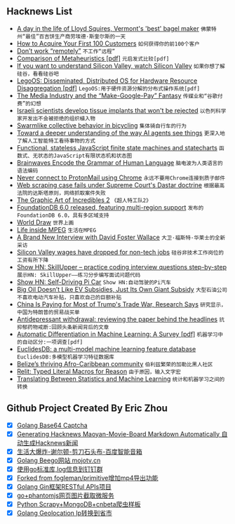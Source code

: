 ## Hacknews List


- [A day in the life of Lloyd Squires, Vermont&#39;s &#39;best&#39; bagel maker](https://www.burlingtonfreepress.com/story/life/2018/11/19/lloyd-squires-myers-bagels-burlington/1977013002/)  `佛蒙特州“最佳”百吉饼生产商劳埃德·斯奎尔斯的一天`
- [How to Acquire Your First 100 Customers](https://docs.google.com/document/d/104qgagSsp2rQQEDORGbYC0uqt0neYHCPxu-aUl4CuSQ/edit)  `如何获得你的前100个客户`
- [Don’t work “remotely”](http://blairreeves.me/2018/11/09/dont-work-remotely/?resubmit=hn)  `不工作“远程”`
- [Comparison of Metaheuristics [pdf]](http://www2.cscamm.umd.edu/publications/BookChapter_CS-09-13.pdf)  `元启发式比较[pdf]`
- [If you want to understand Silicon Valley, watch Silicon Valley](https://www.gatesnotes.com/About-Bill-Gates/Silicon-Valley)  `如果你想了解硅谷，看看硅谷吧`
- [LegoOS: Disseminated, Distributed OS for Hardware Resource Disaggregation [pdf]](https://www.usenix.org/system/files/osdi18-shan.pdf)  `LegoOS:用于硬件资源分解的分布式操作系统[pdf]`
- [The Media Industry and the “Make-Google-Pay” Fantasy](https://mondaynote.com/the-media-industry-and-the-make-google-pay-fantasy-1b4de36e3b04)  `传媒业和“谷歌付费”的幻想`
- [Israeli scientists develop tissue implants that won&#39;t be rejected](https://www.israel21c.org/israeli-scientists-develop-implanted-organs-made-from-patients-own-cells/)  `以色列科学家开发出不会被拒绝的组织植入物`
- [Swarmlike collective behavior in bicycling](https://phys.org/news/2018-11-swarmlike-behavior-bicycling.html)  `集体骑自行车的行为`
- [Toward a deeper understanding of the way AI agents see things](https://code.fb.com/ai-research/ai-agents-see/)  `更深入地了解人工智能特工看待事物的方式`
- [Functional, stateless JavaScript finite state machines and statecharts](https://xstate.js.org/docs/)  `函数式、无状态的JavaScript有限状态机和状态图`
- [Brainwaves Encode the Grammar of Human Language](http://maxplanck.nautil.us/article/341/brainwaves-encode-the-grammar-of-human-language)  `脑电波为人类语言的语法编码`
- [Never connect to ProtonMail using Chrome](https://old.reddit.com/r/ProtonMail/comments/9yl94k/never_connect_to_protonmail_using_chrome/)  `永远不要用Chrome连接到质子邮件`
- [Web scraping case fails under Supreme Court&#39;s Dastar doctrine](http://blog.internetcases.com/2018/11/19/web-scraping-case-fails-under-dastar/)  `根据最高法院的达斯塔原则，网络抓取案件失败`
- [The Graphic Art of Incredibles 2](http://joshholtsclaw.com/blog/2018/3/5/the-graphic-art-of-incredibles-2)  `《超人特工队2》`
- [FoundationDB 6.0 released, featuring multi-region support](https://www.foundationdb.org/blog/foundationdb-6-0-15-released/)  `发布的FoundationDB 6.0，具有多区域支持`
- [World Draw](https://worlddraw.withgoogle.com/explore)  `世界上画`
- [Life inside MPEG](http://blog.chiariglione.org/life-inside-mpeg/)  `生活在MPEG`
- [A Brand New Interview with David Foster Wallace](https://electricliterature.com/a-brand-new-interview-with-david-foster-wallace-71c03223294b)  `大卫·福斯特·华莱士的全新采访`
- [Silicon Valley wages have dropped for non-tech jobs](https://www.mercurynews.com/2018/11/18/silicon-valley-wages-have-dropped-for-all-except-highest-paying-jobs-report/)  `硅谷非技术工作岗位的工资有所下降`
- [Show HN: SkillUpper – practice coding interview questions step-by-step](https://skillupper.com)  `展示HN: SkillUpper——练习分步编写面试问题代码`
- [Show HN: Self-Driving Pi Car](https://github.com/felipessalvatore/self_driving_pi_car)  `Show HN:自动驾驶的Pi汽车`
- [Big Oil Doesn’t Like EV Subsidies, Just Its Own Giant Subsidy](https://www.bloomberg.com/opinion/articles/2018-11-19/big-oil-vs-electric-cars-carbon-tax-would-level-playing-field)  `大型石油公司不喜欢电动汽车补贴，只喜欢自己的巨额补贴`
- [China Is Paying for Most of Trump&#39;s Trade War, Research Says](https://www.bloomberg.com/news/articles/2018-11-19/china-is-paying-for-most-of-trump-s-trade-war-research-says)  `研究显示，中国为特朗普的贸易战买单`
- [Antidepressant withdrawal: reviewing the paper behind the headlines](https://www.nationalelfservice.net/treatment/antidepressants/antidepressant-withdrawal-reviewing-the-paper-behind-the-headlines/)  `抗抑郁药物戒断:回顾头条新闻背后的文章`
- [Automatic Differentiation in Machine Learning: A Survey [pdf]](http://jmlr.org/papers/volume18/17-468/17-468.pdf)  `机器学习中的自动区分:一项调查[pdf]`
- [EuclidesDB: a multi-model machine learning feature database](https://euclidesdb.readthedocs.io/en/latest/)  `EuclidesDB:多模型机器学习特征数据库`
- [Belize’s thriving Afro-Caribbean community](http://www.bbc.com/travel/story/20181118-belizes-thriving-afro-caribbean-community)  `伯利兹繁荣的加勒比黑人社区`
- [Relit: Typed Literal Macros for Reason](https://github.com/cyrus-/relit)  `由于原因，输入文字宏`
- [Translating Between Statistics and Machine Learning](https://insights.sei.cmu.edu/sei_blog/2018/11/translating-between-statistics-and-machine-learning.html)  `统计和机器学习之间的转换`

## Github Project Created By Eric Zhou

- [x] [Golang Base64 Captcha](https://github.com/mojocn/base64Captcha)
- [x] [Generating Hacknews Maoyan-Movie-Board Markdown Automatically 自动生成Hacknews新闻](https://github.com/dejavuzhou/md-genie)
- [x] [生活大爆炸-谢尔顿-剪刀石头布-百度智能音箱](https://github.com/mojocn/dueros-bang-game)
- [x] [Golang Beego网站 mojotv.cn](https://github.com/mojocn/www.mojotv.cn)
- [x] [使用go标准库,log信息到钉钉群](https://github.com/mojocn/dooger)
- [x] [Forked from fogleman/primitive增加mp4导出功能](https://github.com/mojocn/primitive)
- [x] [Golang Gin框架RESTful APIs项目](https://github.com/JJJJJJJerk/ezier-golang-web-api-framework)
- [x] [go+phantomjs网页图片截取微服务](https://github.com/mojocn/screen_shot)
- [x] [Python Scrapy+MongoDB+cnbeta爬虫样板](https://github.com/mojocn/scrapy_mongodb_boilerplate_cnbeta)
- [x] [Golang Geolocation Ip转换到省市](https://github.com/mojocn/ip2location)